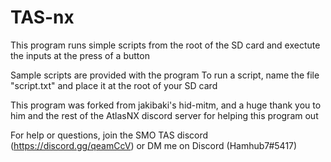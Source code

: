 # TAS-nx

This program runs simple scripts from the root of the SD card and exectute the inputs at the press of a button

Sample scripts are provided with the program
To run a script, name the file "script.txt" and place it at the root of your SD card

This program was forked from jakibaki's hid-mitm, and a huge thank you to him and the rest of the AtlasNX discord server for helping this program out

For help or questions, join the SMO TAS discord (https://discord.gg/qeamCcV) or DM me on Discord (Hamhub7#5417)